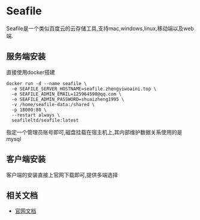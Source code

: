 # Seafile

Seafile是一个类似百度云的云存储工具,支持mac,windows,linux,移动端以及web端.

## 服务端安装

直接使用docker搭建

```shell
docker run -d --name seafile \
  -e SEAFILE_SERVER_HOSTNAME=seafile.zhengyiwoaini.top \
  -e SEAFILE_ADMIN_EMAIL=125964590@qq.com \
  -e SEAFILE_ADMIN_PASSWORD=shuaizheng1995 \
  -v /home/seafile-data:/shared \
  -p 18000:80 \
  --restart always \
  seafileltd/seafile:latest
```

指定一个管理员账号即可,磁盘挂载在宿主机上,其内部维护数据关系使用的是mysql

## 客户端安装

客户端的安装直接上官网下载即可,提供多端选择

## 相关文档

- [官网文档](https://manual-cn.seafile.com/deploy/deploy_with_docker.html)

  